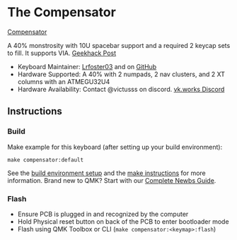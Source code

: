 # The Compensator

[Compensator](https://i.imgur.com/fAB2SSTh.png)

A 40% monstrosity with 10U spacebar support and a required 2 keycap sets to fill. It supports VIA. [Geekhack Post](https://geekhack.org/index.php?topic=122493.0)

* Keyboard Maintainer: [Lrfoster03](https://lrfoster03.github.io/) and on [GitHub](https://github.com/Lrfoster03)
* Hardware Supported: A 40% with 2 numpads, 2 nav clusters, and 2 XT columns with an ATMEGU32U4
* Hardware Availability: Contact @victusss on discord. [vk.works Discord](https://discord.gg/7weV2kyqFB)

## Instructions

### Build

Make example for this keyboard (after setting up your build environment):

    make compensator:default

See the [build environment setup](https://docs.qmk.fm/#/getting_started_build_tools) and the [make instructions](https://docs.qmk.fm/#/getting_started_make_guide) for more information. Brand new to QMK? Start with our [Complete Newbs Guide](https://docs.qmk.fm/#/newbs).

### Flash
- Ensure PCB is plugged in and recognized by the computer
- Hold Physical reset button on back of the PCB to enter bootloader mode
- Flash using QMK Toolbox or CLI (`make compensator:<keymap>:flash`)
